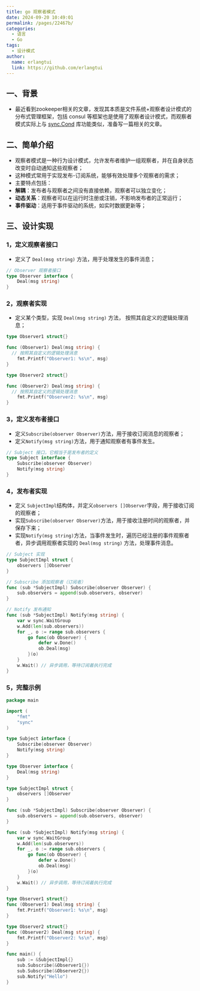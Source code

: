 ```yaml
---
title: go 观察者模式
date: 2024-09-20 10:49:01
permalink: /pages/22467b/
categories:
  - 语言
  - Go
tags:
  - 设计模式
author: 
  name: erlangtui
  link: https://github.com/erlangtui
---
```


## 一、背景
* 最近看到zookeeper相关的文章，发现其本质是文件系统+观察者设计模式的分布式管理框架，包括 consul 等框架也是使用了观察者设计模式，而观察者模式实际上与 [sync.Cond](https://erlangtui.top/pages/a2b7bc/) 库功能类似，准备写一篇相关的文章。

## 二、简单介绍
* 观察者模式是一种行为设计模式，允许发布者维护一组观察者，并在自身状态改变时自动通知这些观察者；
* 这种模式常用于实现发布-订阅系统，能够有效处理多个观察者的需求；
* 主要特点包括：
 * **解耦**：发布者与观察者之间没有直接依赖，观察者可以独立变化；
 * **动态关系**：观察者可以在运行时注册或注销，不影响发布者的正常运行；
 * **事件驱动**：适用于事件驱动的系统，如实时数据更新等；

## 三、设计实现

### 1，定义观察者接口
* 定义了 `Deal(msg string)` 方法，用于处理发生的事件消息；

```go
// Observer 观察者接口
type Observer interface {
	Deal(msg string)
}
```

### 2，观察者实现
* 定义某个类型，实现 `Deal(msg string)` 方法， 按照其自定义的逻辑处理消息；

```go
type Observer1 struct{}

func (Observer1) Deal(msg string) {
  // 按照其自定义的逻辑处理消息
	fmt.Printf("Observer1: %s\n", msg)
}

type Observer2 struct{}

func (Observer2) Deal(msg string) {
  // 按照其自定义的逻辑处理消息
	fmt.Printf("Observer2: %s\n", msg)
}
```
### 3，定义发布者接口
* 定义`Subscribe(observer Observer)`方法，用于接收订阅消息的观察者；
* 定义`Notify(msg string)`方法，用于通知观察者有事件发生。
```go
// Subject 接口，它相当于是发布者的定义
type Subject interface {
	Subscribe(observer Observer)
	Notify(msg string)
}
```

### 4，发布者实现
* 定义 `SubjectImpl`结构体，并定义`observers []Observer`字段，用于接收订阅的观察者；
* 实现`Subscribe(observer Observer)`方法，用于接收注册时间的观察者，并保存下来；
* 实现`Notify(msg string)`方法，当事件发生时，遍历已经注册的事件观察者者，异步调用观察者实现的 `Deal(msg string)` 方法，处理事件消息。

```go
// Subject 实现
type SubjectImpl struct {
	observers []Observer
}

// Subscribe 添加观察者（订阅者）
func (sub *SubjectImpl) Subscribe(observer Observer) {
	sub.observers = append(sub.observers, observer)
}

// Notify 发布通知
func (sub *SubjectImpl) Notify(msg string) {
	var w sync.WaitGroup
	w.Add(len(sub.observers))
	for _, o := range sub.observers {
		go func(ob Observer) {
			defer w.Done()
			ob.Deal(msg)
		}(o)
	}
	w.Wait() // 异步调用，等待订阅着执行完成
}
```

### 5，完整示例

```go
package main

import (
	"fmt"
	"sync"
)

type Subject interface {
	Subscribe(observer Observer)
	Notify(msg string)
}

type Observer interface {
	Deal(msg string)
}

type SubjectImpl struct {
	observers []Observer
}

func (sub *SubjectImpl) Subscribe(observer Observer) {
	sub.observers = append(sub.observers, observer)
}

func (sub *SubjectImpl) Notify(msg string) {
	var w sync.WaitGroup
	w.Add(len(sub.observers))
	for _, o := range sub.observers {
		go func(ob Observer) {
			defer w.Done()
			ob.Deal(msg)
		}(o)
	}
	w.Wait() // 异步调用，等待订阅着执行完成
}

type Observer1 struct{}
func (Observer1) Deal(msg string) {
	fmt.Printf("Observer1: %s\n", msg)
}

type Observer2 struct{}
func (Observer2) Deal(msg string) {
	fmt.Printf("Observer2: %s\n", msg)
}

func main() {
	sub := &SubjectImpl{}
	sub.Subscribe(&Observer1{})
	sub.Subscribe(&Observer2{})
	sub.Notify("Hello")
}
```